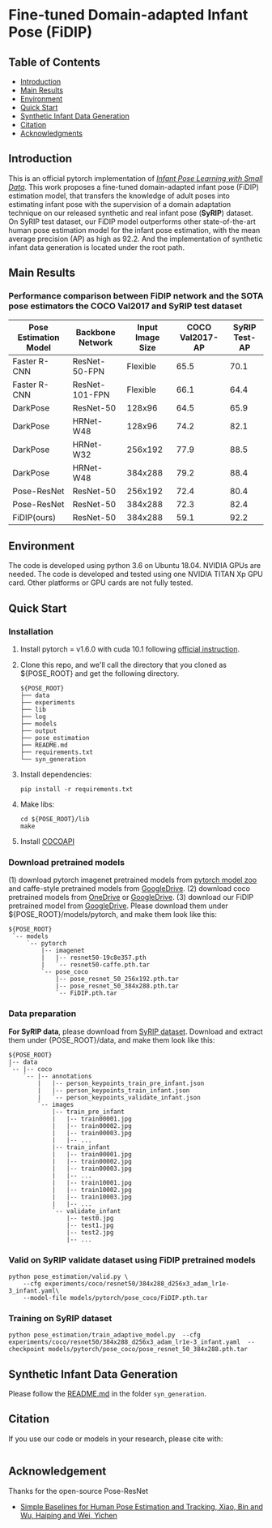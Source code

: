 # Fine-tuned Domain-adapted Infant Pose (FiDIP)

## Table of Contents
  * [Introduction](#introduction)
  * [Main Results](#main-results)
  * [Environment](#environment)
  * [Quick Start](#quick-start)
  * [Synthetic Infant Data Generation](#synthetic-infant-data-generation)
  * [Citation](#citation)
  * [Acknowledgments](#acknowledgments)

## Introduction
This is an official pytorch implementation of [*Infant Pose Learning with Small Data*](https://arxiv.org/abs/1804.06208). This work proposes a fine-tuned domain-adapted infant pose (FiDIP) estimation model, that transfers the knowledge of adult poses into estimating infant pose with the supervision of a domain adaptation technique on our released synthetic and real infant pose (**SyRIP**) dataset. On SyRIP test dataset, our FiDIP model outperforms other state-of-the-art human pose estimation model for the infant pose estimation, with the mean average precision (AP) as high as 92.2. And the implementation of synthetic infant data generation is located under the root path.   </br>

## Main Results
### Performance comparison between FiDIP network and the SOTA pose estimators the COCO Val2017 and SyRIP test dataset
| Pose Estimation Model | Backbone Network | Input Image Size | COCO Val2017-AP | SyRIP Test-AP |
|---|---|---|---|---|
| Faster R-CNN | ResNet-50-FPN | Flexible | 65.5 | 70.1 |
| Faster R-CNN | ResNet-101-FPN | Flexible | 66.1 | 64.4 |
| DarkPose | ResNet-50 | 128x96 | 64.5 | 65.9 |
| DarkPose | HRNet-W48 | 128x96 | 74.2 | 82.1 |
| DarkPose | HRNet-W32 | 256x192 | 77.9 | 88.5 |
| DarkPose | HRNet-W48 | 384x288 | 79.2 | 88.4 |
| Pose-ResNet | ResNet-50 | 256x192 | 72.4 | 80.4 |
| Pose-ResNet | ResNet-50 | 384x288 | 72.3 | 82.4 |
| FiDIP(ours) | ResNet-50 | 384x288 | 59.1 | 92.2 |

## Environment
The code is developed using python 3.6 on Ubuntu 18.04. NVIDIA GPUs are needed. The code is developed and tested using one NVIDIA TITAN Xp GPU card. Other platforms or GPU cards are not fully tested.

## Quick Start
### Installation
1. Install pytorch = v1.6.0 with cuda 10.1 following [official instruction](https://pytorch.org/).

2. Clone this repo, and we'll call the directory that you cloned as ${POSE_ROOT} and get the following directory.
   ```
   ${POSE_ROOT}
   ├── data
   ├── experiments
   ├── lib
   ├── log
   ├── models
   ├── output
   ├── pose_estimation
   ├── README.md
   ├── requirements.txt
   └── syn_generation

   ```

3. Install dependencies:
   ```
   pip install -r requirements.txt
   ```
4. Make libs:
   ```
   cd ${POSE_ROOT}/lib
   make
   ```
5. Install [COCOAPI](https://github.com/cocodataset/cocoapi)

### Download pretrained models
   (1) download pytorch imagenet pretrained models from [pytorch model zoo](https://pytorch.org/docs/stable/model_zoo.html#module-torch.utils.model_zoo) and caffe-style pretrained models from [GoogleDrive](https://drive.google.com/drive/folders/1yJMSFOnmzwhA4YYQS71Uy7X1Kl_xq9fN?usp=sharing). 
   (2) download coco pretrained models from [OneDrive](https://1drv.ms/f/s!AhIXJn_J-blW0D5ZE4ArK9wk_fvw) or [GoogleDrive](https://drive.google.com/drive/folders/13_wJ6nC7my1KKouMkQMqyr9r1ZnLnukP?usp=sharing). 
   (3) download our FiDIP pretrained model from [GoogleDrive](https://drive.google.com/file/d/13xa0Rpns_9a2KEqgpyv7BXIK3i9fiFYV/view?usp=sharing). 
   Please download them under ${POSE_ROOT}/models/pytorch, and make them look like this:

   ```
   ${POSE_ROOT}
    `-- models
        `-- pytorch
            |-- imagenet
            |   |-- resnet50-19c8e357.pth
            |   `-- resnet50-caffe.pth.tar
            `-- pose_coco
                |-- pose_resnet_50_256x192.pth.tar
                |-- pose_resnet_50_384x288.pth.tar
                `-- FiDIP.pth.tar
   ```
   
### Data preparation
**For SyRIP data**, please download from [SyRIP dataset](https://coe.northeastern.edu/Research/AClab/SyRIP/). Download and extract them under {POSE_ROOT}/data, and make them look like this:
```
${POSE_ROOT}
|-- data
`-- |-- coco
    `-- |-- annotations
        |   |-- person_keypoints_train_pre_infant.json
        |   |-- person_keypoints_train_infant.json   
        |   `-- person_keypoints_validate_infant.json
        `-- images
            |-- train_pre_infant
            |   |-- train00001.jpg
            |   |-- train00002.jpg
            |   |-- train00003.jpg
            |   |-- ... 
            |-- train_infant
            |   |-- train00001.jpg
            |   |-- train00002.jpg
            |   |-- train00003.jpg
            |   |-- ...  
            |   |-- train10001.jpg
            |   |-- train10002.jpg
            |   |-- train10003.jpg
            |   |-- ...  
            `-- validate_infant
                |-- test0.jpg
                |-- test1.jpg
                |-- test2.jpg
                |-- ... 
```

### Valid on SyRIP validate dataset using FiDIP pretrained models

```
python pose_estimation/valid.py \
    --cfg experiments/coco/resnet50/384x288_d256x3_adam_lr1e-3_infant.yaml\
    --model-file models/pytorch/pose_coco/FiDIP.pth.tar
```

### Training on SyRIP dataset

```
python pose_estimation/train_adaptive_model.py  --cfg experiments/coco/resnet50/384x288_d256x3_adam_lr1e-3_infant.yaml  --checkpoint models/pytorch/pose_coco/pose_resnet_50_384x288.pth.tar
```

## Synthetic Infant Data Generation
Please follow the [README.md]() in the folder `syn_generation`.

## Citation

If you use our code or models in your research, please cite with:

```

```

## Acknowledgement
Thanks for the open-source Pose-ResNet
* [Simple Baselines for Human Pose Estimation and Tracking, Xiao, Bin and Wu, Haiping and Wei, Yichen](https://github.com/microsoft/human-pose-estimation.pytorch)


